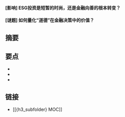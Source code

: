 #### [影响] ESG投资是短暂的时尚，还是金融向善的根本转变？


#### [谜题] 如何量化“道德”在金融决策中的价值？


## 摘要


## 要点

- 
- 
- 

## 链接

- [[{h3_subfolder} MOC]]
